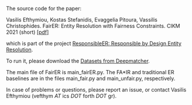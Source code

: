 The source code for the paper: 

Vasilis Efthymiou, Kostas Stefanidis, Evaggelia Pitoura, Vassilis Christophides. FairER: Entity Resolution with Fairness Constraints. CIKM 2021 (short) [[pdf]](https://github.com/vefthym/fairER/blob/main/CIKM2021short_fairER_CR.pdf)

which is part of the project <a href="https://isl.ics.forth.gr/ResponsibleER/">ResponsibleER: Responsible by Design Entity Resolution</a>. 

To run it, please download the <a href="https://github.com/anhaidgroup/deepmatcher/blob/master/Datasets.md">Datasets from Deepmatcher</a>.

The main file of FairER is main_fairER.py. The FA*IR and traditional ER baselines are in the files main_fair.py and main_unfair.py, respectively. 

In case of problems or questions, please report an issue, or contact Vasilis Efthymiou (vefthym _AT_ ics _DOT_ forth _DOT_ gr).
